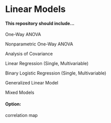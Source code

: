 # Linear Models

#### This repository should include...

One-Way ANOVA

Nonparametric One-Way ANOVA

Analysis of Covariance

Linear Regression (Single, Multivariable)

Binary Logistic Regression (Single, Multivariable)

Generalized Linear Model

Mixed Models

#### Option:

correlation map
